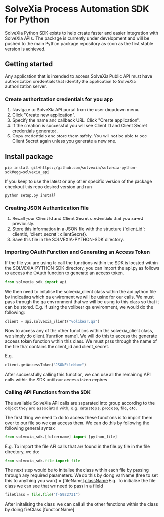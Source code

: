 # SolveXia Process Automation SDK for Python

SolveXia Python SDK exists to help create faster and easier integration with SolveXia APIs. 
The package is currently under development and will be pushed to the main Python package repository as soon as the first stable version is achieved.

## Getting started

Any application that is intended to access SolveXia Public API must have authorization credentials that identify the application to SolveXia authorization server.

### Create authorization credentials for you app

1. Navigate to SolveXia API portal from the user dropdown menu.
2. Click "Create new application".
3. Specify the name and callback URL. Click "Create application".
4. If the creation is successful you will see Client Id and Client Secret credentials generated.
5. Copy credentials and store them safely. You will not be able to see Client Secret again unless you generate a new one.

## Install package

```shell
pip install git+https://github.com/solvexia/solvexia-python-sdk#egg=solvexia_api
```

If you keep to use the latest or any other specific version of the package checkout this repo desired version and run

```shell
python setup.py install
```

### Creating JSON Authentication File

1. Recall your Client Id and Client Secret credentials that you saved previously.
2. Store this information in a JSON file with the structure {'client_id': clientId, 'client_secret': clientSecret}.
3. Save this file in the SOLVEXIA-PYTHON-SDK directory.

### Importing OAuth Function and Generating an Access Token

If the file you are using to call the functions within the SDK is located within the SOLVEXIA-PYTHON-SDK directory,
you can import the api.py as follows to access the OAuth function to generate an access token.

```python
from solvexia_sdk import api
```

We then need to initalise the solvexia_client class within the api python file by indicating which qa enviroment we will be 
using for our calls. We must pass through the qa environment that we will be using to this class so that it can be stored.
E.g. If using the volibear qa environment, we would do the following:

```python
client = api.solvexia_client("volibear.qa")
```

Now to access any of the other functions within the solvexia_client class, we simply do client.[function name]. We will do this
to access the generate access token function within this class. We must pass through the name of the file that contains the
client_id and client_secret.

E.g. 
```python
client.getAccessToken("JSONFileName")
```

After successfully calling this function, we can use all the remaining API calls within the SDK until our access token expires.

### Calling API Functions from the SDK

The available SolveXia API calls are separated into group according to the object they are associated with, e.g. datasteps,
process, file, etc.

The first thing we need to do to access these functions is to import them over to our file so we can access them.
We can do this by following the following general syntax:
```python
from solvexia_sdk.[foldername] import [python_file]
```
E.g. To import the file API calls that are found in the file.py file in the file directory, we do:
```python
from solvexia_sdk.file import file
```
The next step would be to initalise the class within each file by passing through any required parameters.
We do this by doing varName (free to set this to anything you want) = [fileName].[className](anyPossibleParameters)
E.g. To initialise the file class we can see that we need to pass in a fileId
```python
fileClass = file.file("f-5922731")
```
After initalising the class, we can call all the other functions within the class by doing fileClass.[functionName]